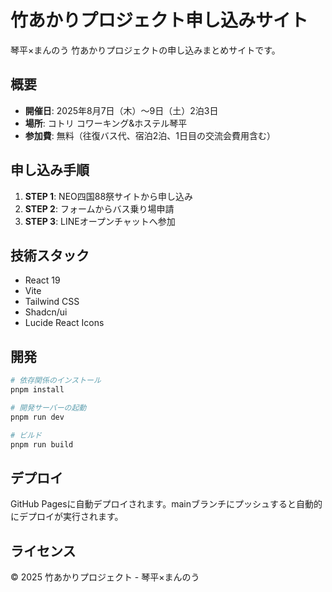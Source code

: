# 竹あかりプロジェクト申し込みサイト

琴平×まんのう 竹あかりプロジェクトの申し込みまとめサイトです。

## 概要

- **開催日**: 2025年8月7日（木）〜9日（土）2泊3日
- **場所**: コトリ コワーキング&ホステル琴平
- **参加費**: 無料（往復バス代、宿泊2泊、1日目の交流会費用含む）

## 申し込み手順

1. **STEP 1**: NEO四国88祭サイトから申し込み
2. **STEP 2**: フォームからバス乗り場申請
3. **STEP 3**: LINEオープンチャットへ参加

## 技術スタック

- React 19
- Vite
- Tailwind CSS
- Shadcn/ui
- Lucide React Icons

## 開発

```bash
# 依存関係のインストール
pnpm install

# 開発サーバーの起動
pnpm run dev

# ビルド
pnpm run build
```

## デプロイ

GitHub Pagesに自動デプロイされます。mainブランチにプッシュすると自動的にデプロイが実行されます。

## ライセンス

© 2025 竹あかりプロジェクト - 琴平×まんのう

